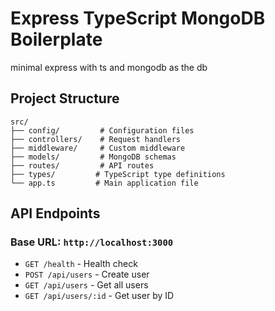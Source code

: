 # Express TypeScript MongoDB Boilerplate

minimal express with ts and mongodb as the db

## Project Structure

```
src/
├── config/         # Configuration files
├── controllers/    # Request handlers
├── middleware/     # Custom middleware
├── models/         # MongoDB schemas
├── routes/         # API routes
├── types/         # TypeScript type definitions
└── app.ts         # Main application file
```

## API Endpoints

### Base URL: `http://localhost:3000`

- `GET /health` - Health check
- `POST /api/users` - Create user
- `GET /api/users` - Get all users
- `GET /api/users/:id` - Get user by ID
